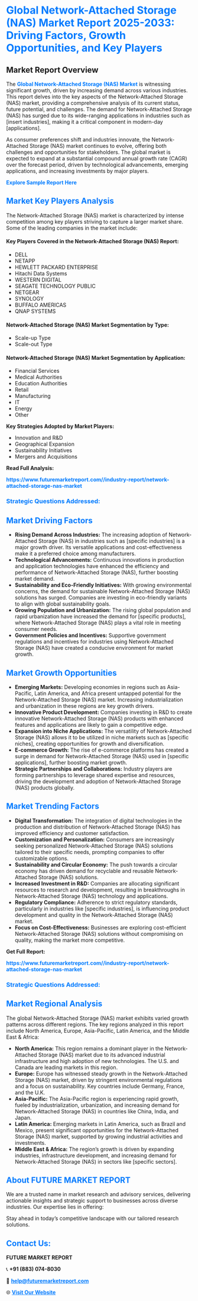 <h1 style="color: #007BFF;">Global Network-Attached Storage (NAS) Market Report 2025-2033: Driving Factors, Growth Opportunities, and Key Players</h1>

<section id="overview">
<h2>Market Report Overview</h2>
<p>The <a href="https://www.futuremarketreport.com//industry-report/network-attached-storage-nas-market" style="color: #007BFF; text-decoration: none;"><strong>Global Network-Attached Storage (NAS) Market</strong></a> is witnessing significant growth, driven by increasing demand across various industries. This report delves into the key aspects of the Network-Attached Storage (NAS) market, providing a comprehensive analysis of its current status, future potential, and challenges. The demand for Network-Attached Storage (NAS) has surged due to its wide-ranging applications in industries such as [insert industries], making it a critical component in modern-day [applications].</p>
<p>As consumer preferences shift and industries innovate, the Network-Attached Storage (NAS) market continues to evolve, offering both challenges and opportunities for stakeholders. The global market is expected to expand at a substantial compound annual growth rate (CAGR) over the forecast period, driven by technological advancements, emerging applications, and increasing investments by major players.</p>
</section>

<section id="overview">
<p><a href="https://www.futuremarketreport.com//request-sample/reportId=61285" style="color: #007BFF; text-decoration: none;"><strong>Explore Sample Report Here</strong></a></p>
</section>

<section id="key-players">
<h2 style="color: #007BFF;">Market Key Players Analysis</h2>
<p>The Network-Attached Storage (NAS) market is characterized by intense competition among key players striving to capture a larger market share. Some of the leading companies in the market include:</p>
<h4>Key Players Covered in the Network-Attached Storage (NAS) Report:</h4>
<ul><li>DELL</li><li>NETAPP</li><li>HEWLETT PACKARD ENTERPRISE</li><li>Hitachi Data Systems</li><li>WESTERN DIGITAL</li><li>SEAGATE TECHNOLOGY PUBLIC</li><li>NETGEAR</li><li>SYNOLOGY</li><li>BUFFALO AMERICAS</li><li>QNAP SYSTEMS</li></ul>
<h4>Network-Attached Storage (NAS) Market Segmentation by Type:</h4>
<ul><li>Scale-up Type</li><li>Scale-out Type</li></ul>

<h4>Network-Attached Storage (NAS) Market Segmentation by Application:</h4>
<ul><li>Financial Services</li><li>Medical Authorities</li><li>Education Authorities</li><li>Retail</li><li>Manufacturing</li><li>IT</li><li>Energy</li><li>Other</li></ul>
<p><strong>Key Strategies Adopted by Market Players:</strong></p>
<ul>
<li>Innovation and R&D</li>
<li>Geographical Expansion</li>
<li>Sustainability Initiatives</li>
<li>Mergers and Acquisitions</li>
</ul>
</section>

<section>
<p><strong>Read Full Analysis: </strong></p><a href="https://www.futuremarketreport.com//industry-report/network-attached-storage-nas-market" style="color: #007BFF; text-decoration: none;"><strong>https://www.futuremarketreport.com//industry-report/network-attached-storage-nas-market</strong></a>
<h3 style="color: #007BFF;">Strategic Questions Addressed:</h3>
</section>

<section id="driving-factors">
<h2 style="color: #007BFF;">Market Driving Factors</h2>
<ul>
<li><strong>Rising Demand Across Industries:</strong> The increasing adoption of Network-Attached Storage (NAS) in industries such as [specific industries] is a major growth driver. Its versatile applications and cost-effectiveness make it a preferred choice among manufacturers.</li>
<li><strong>Technological Advancements:</strong> Continuous innovations in production and application technologies have enhanced the efficiency and performance of Network-Attached Storage (NAS), further boosting market demand.</li>
<li><strong>Sustainability and Eco-Friendly Initiatives:</strong> With growing environmental concerns, the demand for sustainable Network-Attached Storage (NAS) solutions has surged. Companies are investing in eco-friendly variants to align with global sustainability goals.</li>
<li><strong>Growing Population and Urbanization:</strong> The rising global population and rapid urbanization have increased the demand for [specific products], where Network-Attached Storage (NAS) plays a vital role in meeting consumer needs.</li>
<li><strong>Government Policies and Incentives:</strong> Supportive government regulations and incentives for industries using Network-Attached Storage (NAS) have created a conducive environment for market growth.</li>
</ul>
</section>

<section id="growth-opportunities">
<h2 style="color: #007BFF;">Market Growth Opportunities</h2>
<ul>
<li><strong>Emerging Markets:</strong> Developing economies in regions such as Asia-Pacific, Latin America, and Africa present untapped potential for the Network-Attached Storage (NAS) market. Increasing industrialization and urbanization in these regions are key growth drivers.</li>
<li><strong>Innovative Product Development:</strong> Companies investing in R&D to create innovative Network-Attached Storage (NAS) products with enhanced features and applications are likely to gain a competitive edge.</li>
<li><strong>Expansion into Niche Applications:</strong> The versatility of Network-Attached Storage (NAS) allows it to be utilized in niche markets such as [specific niches], creating opportunities for growth and diversification.</li>
<li><strong>E-commerce Growth:</strong> The rise of e-commerce platforms has created a surge in demand for Network-Attached Storage (NAS) used in [specific applications], further boosting market growth.</li>
<li><strong>Strategic Partnerships and Collaborations:</strong> Industry players are forming partnerships to leverage shared expertise and resources, driving the development and adoption of Network-Attached Storage (NAS) products globally.</li>
</ul>
</section>

<section id="trending-factors">
<h2 style="color: #007BFF;">Market Trending Factors</h2>
<ul>
<li><strong>Digital Transformation:</strong> The integration of digital technologies in the production and distribution of Network-Attached Storage (NAS) has improved efficiency and customer satisfaction.</li>
<li><strong>Customization and Personalization:</strong> Consumers are increasingly seeking personalized Network-Attached Storage (NAS) solutions tailored to their specific needs, prompting companies to offer customizable options.</li>
<li><strong>Sustainability and Circular Economy:</strong> The push towards a circular economy has driven demand for recyclable and reusable Network-Attached Storage (NAS) solutions.</li>
<li><strong>Increased Investment in R&D:</strong> Companies are allocating significant resources to research and development, resulting in breakthroughs in Network-Attached Storage (NAS) technology and applications.</li>
<li><strong>Regulatory Compliance:</strong> Adherence to strict regulatory standards, particularly in industries like [specific industries], is influencing product development and quality in the Network-Attached Storage (NAS) market.</li>
<li><strong>Focus on Cost-Effectiveness:</strong> Businesses are exploring cost-efficient Network-Attached Storage (NAS) solutions without compromising on quality, making the market more competitive.</li>
</ul>
</section>

<section>
<p><strong>Get Full Report: </strong></p><a href="https://www.futuremarketreport.com//industry-report/network-attached-storage-nas-market" style="color: #007BFF; text-decoration: none;"><strong>https://www.futuremarketreport.com//industry-report/network-attached-storage-nas-market</strong></a>
<h3 style="color: #007BFF;">Strategic Questions Addressed:</h3>
</section>


<section id="regional-analysis">
<h2 style="color: #007BFF;">Market Regional Analysis</h2>
<p>The global Network-Attached Storage (NAS) market exhibits varied growth patterns across different regions. The key regions analyzed in this report include North America, Europe, Asia-Pacific, Latin America, and the Middle East & Africa:</p>
<ul>
<li><strong>North America:</strong> This region remains a dominant player in the Network-Attached Storage (NAS) market due to its advanced industrial infrastructure and high adoption of new technologies. The U.S. and Canada are leading markets in this region.</li>
<li><strong>Europe:</strong> Europe has witnessed steady growth in the Network-Attached Storage (NAS) market, driven by stringent environmental regulations and a focus on sustainability. Key countries include Germany, France, and the U.K.</li>
<li><strong>Asia-Pacific:</strong> The Asia-Pacific region is experiencing rapid growth, fueled by industrialization, urbanization, and increasing demand for Network-Attached Storage (NAS) in countries like China, India, and Japan.</li>
<li><strong>Latin America:</strong> Emerging markets in Latin America, such as Brazil and Mexico, present significant opportunities for the Network-Attached Storage (NAS) market, supported by growing industrial activities and investments.</li>
<li><strong>Middle East & Africa:</strong> The region’s growth is driven by expanding industries, infrastructure development, and increasing demand for Network-Attached Storage (NAS) in sectors like [specific sectors].</li>
</ul>
</section>

<footer>
<h2 style="color: #007BFF;">About FUTURE MARKET REPORT</h2>
<p>We are a trusted name in market research and advisory services, delivering actionable insights and strategic support to businesses across diverse industries. Our expertise lies in offering:</p>

<p>Stay ahead in today’s competitive landscape with our tailored research solutions.</p>

<h2 style="color: #007BFF;">Contact Us:</h2>
<p><strong>FUTURE MARKET REPORT</strong></p>
<p>📞 <strong>+91 (883) 074-8030</strong></p>
<p>📧 <strong><a href="mailto:help@futuremarketreport.com" style="color: #007BFF;">help@futuremarketreport.com</a></strong></p>
<p>🌐 <strong><a href="https://www.futuremarketreport.com/" style="color: #007BFF;">Visit Our Website</a></strong></p>
</footer>